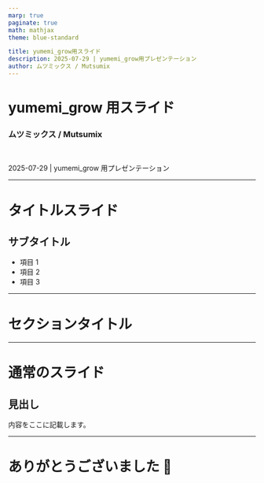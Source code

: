```yaml
---
marp: true
paginate: true
math: mathjax
theme: blue-standard

title: yumemi_grow用スライド
description: 2025-07-29 | yumemi_grow用プレゼンテーション
author: ムツミックス / Mutsumix
---
```


<!-- _class: cover -->

# yumemi_grow 用スライド

### ムツミックス / Mutsumix

<br />

2025-07-29 | yumemi_grow 用プレゼンテーション

---

<!--
footer: yumemi_grow用スライド | Mutsumix
-->

# タイトルスライド

## サブタイトル

- 項目 1
- 項目 2
- 項目 3

---

<!-- _class: section-title -->

# セクションタイトル

---

# 通常のスライド

## 見出し

内容をここに記載します。

---

<!-- _class: section-title -->

# ありがとうございました 🙏
